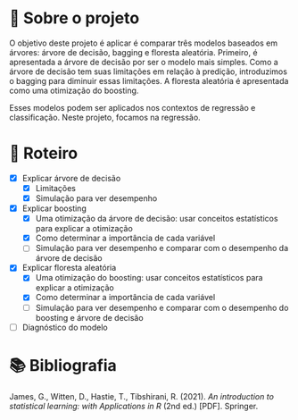 # 🔎 Sobre o projeto

O objetivo deste projeto é aplicar é comparar três modelos baseados em árvores: árvore de decisão, bagging e floresta aleatória. Primeiro, é apresentada a árvore de decisão por ser o modelo mais simples. Como a árvore de decisão tem suas limitações em relação à predição, introduzimos o bagging para diminuir essas limitações. A floresta aleatória é apresentada como uma otimização do boosting.

Esses modelos podem ser aplicados nos contextos de regressão e classificação. Neste projeto, focamos na regressão.

# 📝 Roteiro

- [x] Explicar árvore de decisão
  - [x] Limitações
  - [x] Simulação para ver desempenho
- [x] Explicar boosting
  - [x] Uma otimização da árvore de decisão: usar conceitos estatísticos para explicar a otimização
  - [x] Como determinar a importância de cada variável
  - [ ] Simulação para ver desempenho e comparar com o desempenho da árvore de decisão
- [x] Explicar floresta aleatória
  - [x] Uma otimização do boosting: usar conceitos estatísticos para explicar a otimização
  - [x] Como determinar a importância de cada variável
  - [ ] Simulação para ver desempenho e comparar com o desempenho do boosting e árvore de decisão
- [ ] Diagnóstico do modelo

# 📚 Bibliografia

James, G., Witten, D., Hastie, T., Tibshirani, R. (2021). *An introduction to statistical learning: with Applications in R* (2nd ed.) [PDF]. Springer.
